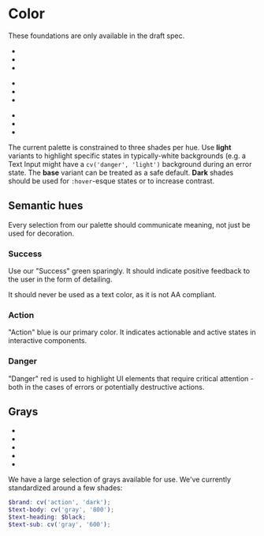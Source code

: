 # Color
<div class="is-not-provisional">

These foundations are only available in the draft spec.

</div>

<div class="is-provisional">

<section class="sample--colors-wrap">
  <ul class="sample--color-list">
    <li class="sample--color is-sample-success-light"></li>
    <li class="sample--color is-sample-success-base"></li>
    <li class="sample--color is-sample-success-dark"></li>
  </ul>

  <ul class="sample--color-list">
    <li class="sample--color is-sample-action-light"></li>
    <li class="sample--color is-sample-action-base"></li>
    <li class="sample--color is-sample-action-dark"></li>
  </ul>

  <ul class="sample--color-list">
    <li class="sample--color is-sample-danger-light"></li>
    <li class="sample--color is-sample-danger-base"></li>
    <li class="sample--color is-sample-danger-dark"></li>
  </ul>
</section>

The current palette is constrained to three shades per hue. Use <strong>light</strong> variants to highlight specific states in typically-white backgrounds (e.g. a Text Input might have a `cv('danger', 'light')` background during an error state. The <strong>base</strong> variant can be treated as a safe default. <strong>Dark</strong> shades should be used for `:hover`-esque  states or to increase contrast.

## Semantic hues

Every selection from our palette should communicate meaning, not just be used for decoration.

### Success

Use our "Success" green sparingly. It should indicate positive feedback to the user in the form of detailing.

It should never be used as a text color, as it is not AA compliant.

### Action

"Action" blue is our primary color. It indicates actionable and active states in interactive components.

### Danger

"Danger" red is used to highlight UI elements that require critical attention - both in the cases of errors or potentially destructive actions.

## Grays

<ul class="sample--color-list">
  <li class="sample--color is-sample-gray-000"></li>
  <li class="sample--color is-sample-gray-200"></li>
  <li class="sample--color is-sample-gray-400"></li>
  <li class="sample--color is-sample-gray-600"></li>
  <li class="sample--color is-sample-gray-800"></li>
</ul>

We have a large selection of grays available for use. We've currently standardized around a few shades:

```scss
$brand: cv('action', 'dark');
$text-body: cv('gray', '800');
$text-heading: $black;
$text-sub: cv('gray', '600');
```

</div>
